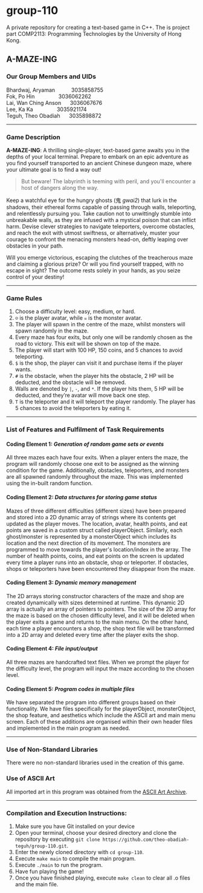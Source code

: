# group-110
A private repository for creating a text-based game in C++. The is project part COMP2113: Programming Technologies by the University of Hong Kong.

## A-MAZE-ING

### Our Group Members and UIDs

Bhardwaj, Aryaman &nbsp;&nbsp;&nbsp;&nbsp; &nbsp;&nbsp;&nbsp;&nbsp; 3035858755\
Fok, Po Hin &nbsp;&nbsp;&nbsp;&nbsp; &nbsp;&nbsp;&nbsp;&nbsp; &nbsp;&nbsp;&nbsp;&nbsp; 3036062262\
Lai, Wan Ching Anson &nbsp;&nbsp;&nbsp;&nbsp; 3036067676\
Lee, Ka Ka &nbsp;&nbsp;&nbsp;&nbsp; &nbsp;&nbsp;&nbsp;&nbsp; &nbsp;&nbsp;&nbsp;&nbsp; 3035921174\
Teguh, Theo Obadiah &nbsp;&nbsp;&nbsp;&nbsp; 3035898872

---

### Game Description
**A-MAZE-ING**: A thrilling single-player, text-based game awaits you in the depths of your local terminal. Prepare to embark on an epic adventure as you find yourself transported to an ancient Chinese dungeon maze, where your ultimate goal is to find a way out!

> But beware! The labyrinth is teeming with peril, and you'll encounter a host of dangers along the way.

Keep a watchful eye for the hungry ghosts (鬼 *gwai2*) that lurk in the shadows, their ethereal forms capable of passing through walls, teleporting, and relentlessly pursuing you. Take caution not to unwittingly stumble into unbreakable walls, as they are infused with a mystical poison that can inflict harm. Devise clever strategies to navigate teleporters, overcome obstacles, and reach the exit with utmost swiftness, or alternatively, muster your courage to confront the menacing monsters head-on, deftly leaping over obstacles in your path.

Will you emerge victorious, escaping the clutches of the treacherous maze and claiming a glorious prize? Or will you find yourself trapped, with no escape in sight? The outcome rests solely in your hands, as you seize control of your destiny!

---

### Game Rules
1. Choose a difficulty level: easy, medium, or hard.
1. `☺` is the player avatar, while `☠` is the monster avatar.
1. The player will spawn in the centre of the maze, whilst monsters will spawn randomly in the maze.
1. Every maze has four exits, but only one will be randomly chosen as the road to victory. This exit will be shown on top of the maze.
1. The player will start with 100 HP, 150 coins, and 5 chances to avoid teleporting.
1. `$` is the shop, the player can visit it and purchase items if the player wants.
1. `#` is the obstacle, when the player hits the obstacle, 2 HP will be deducted, and the obstacle will be removed.
1. Walls are denoted by `|`, `-`, and `*`. If the player hits them, 5 HP will be deducted, and they’re avatar will move back one step.
1. `T` is the teleporter and it will teleport the player randomly. The player has 5 chances to avoid the teleporters by eating it.

---

### List of Features and Fulfilment of Task Requirements
#### Coding Element 1: *Generation of random game sets or events*
All three mazes each have four exits. When a player enters the maze, the program will randomly choose one exit to be assigned as the winning condition for the game. Additionally, obstacles, teleporters, and monsters are all spawned randomly throughout the maze. This was implemented using the in-built random function.

#### Coding Element 2: *Data structures for storing game status*
Mazes of three different difficulties (different sizes) have been prepared and stored  into a 2D dynamic array of strings where its contents get updated as the player moves. The location, avatar, health points, and eat points are saved in a custom struct called playerObject. Similarly, each ghost/monster is represented by a monsterObject which includes its location and the next direction of its movement. The monsters are programmed to move towards the player's location/index in the array. The number of health points, coins, and eat points on the screen is updated every time a player runs into an obstacle, shop or teleporter. If obstacles, shops or teleporters have been encountered they disappear from the maze.

#### Coding Element 3: *Dynamic memory management*
The 2D arrays storing constructor characters of the maze and shop are created dynamically with sizes determined at runtime. This dynamic 2D array is actually an array of pointers to pointers. The size of the 2D array for the maze is based on the chosen difficulty level, and it will be deleted when the player exits a game and returns to the main menu. On the other hand, each time a player encounters a shop, the shop text file will be transformed into a 2D array and deleted every time after the player exits the shop. 

#### Coding Element 4: *File input/output*
All three mazes are handcrafted text files. When we prompt the player for the difficulty level, the program will input the maze according to the chosen level.

#### Coding Element 5: *Program codes in multiple files*
We have separated the program into different groups based on their functionality. We have files specifically for the playerObject, monsterObject, the shop feature, and aesthetics which include the ASCII art and main menu screen. Each of these additions are organised within their own header files and implemented in the main program as needed.

---

### Use of Non-Standard Libraries
There were no non-standard libraries used in the creation of this game.

### Use of ASCII Art
All imported art in this program was obtained from the [ASCII Art Archive](https://www.asciiart.eu/).

---

### Compilation and Execution Instructions:
1. Make sure you have Git installed on your device
1. Open your terminal, choose your desired directory and clone the repository by executing `git clone https://github.com/theo-obadiah-teguh/group-110.git`.
1. Enter the newly cloned directory with `cd group-110`.
1. Execute `make main` to compile the main program.
1. Execute `./main` to run the program.
1. Have fun playing the game!
1. Once you have finished playing, execute `make clean` to clear all .o files and the main file.


